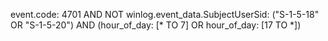 event.code: 4701 AND NOT winlog.event_data.SubjectUserSid: ("S-1-5-18" OR "S-1-5-20") AND (hour_of_day: [* TO 7] OR hour_of_day: [17 TO *])
